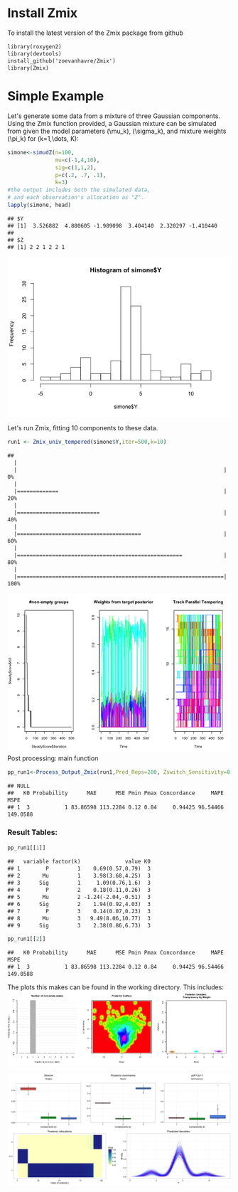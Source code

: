 Install Zmix
============

To install the latest version of the Zmix package from github


```{r}
library(roxygen2)
library(devtools)
install_github('zoevanhavre/Zmix')
library(Zmix)
```

Simple Example
==============

Let's generate some data from a mixture of three Gaussian components. Using the Zmix function provided, a Gaussian mixture can be simulated from given the model parameters \(\mu_k\), \(\sigma_k\), and mixture weights \(\pi_k\) for \(k=1,\dots, K\):

``` r
simone<-simudZ(n=100,
               mu=c(-1,4,10),
               sig=c(1,1,2),
               p=c(.2, .7, .1),
               k=3)
#the output includes both the simulated data,
# and each observation's allocation as "Z".
lapply(simone, head)
```

    ## $Y
    ## [1]  3.526882  4.880605 -1.989098  3.404140  2.320297 -1.410440
    ## 
    ## $Z
    ## [1] 2 2 1 2 2 1

![](Zmix_RunThrough_files/figure-markdown_github/unnamed-chunk-4-1.png)<!-- -->

Let's run Zmix, fitting 10 components to these data.

``` r
run1 <- Zmix_univ_tempered(simone$Y,iter=500,k=10) 
```

    ## 
      |                                                                       
      |                                                                 |   0%
      |                                                                       
      |=============                                                    |  20%
      |                                                                       
      |==========================                                       |  40%
      |                                                                       
      |=======================================                          |  60%
      |                                                                       
      |====================================================             |  80%
      |                                                                       
      |=================================================================| 100%

![](Zmix_RunThrough_files/figure-markdown_github/unnamed-chunk-5-1.png)<!-- --> Post processing: main function

``` r
pp_run1<-Process_Output_Zmix(run1,Pred_Reps=200, Zswitch_Sensitivity=0.01, isSim=FALSE, Plot_Title="Simone", SaveFileName="Zmix_Run1", Burn=200)
```

    ## NULL
    ##   K0 Probability      MAE      MSE Pmin Pmax Concordance     MAPE     MSPE
    ## 1  3           1 83.86598 113.2284 0.12 0.84     0.94425 96.54466 149.0588

### Result Tables:

``` r
pp_run1[[1]]
```

    ##   variable factor(k)              value K0
    ## 1        P         1    0.69(0.57,0.79)  3
    ## 2       Mu         1    3.98(3.68,4.25)  3
    ## 3      Sig         1     1.09(0.76,1.6)  3
    ## 4        P         2    0.18(0.11,0.26)  3
    ## 5       Mu         2 -1.24(-2.04,-0.51)  3
    ## 6      Sig         2    1.94(0.92,4.03)  3
    ## 7        P         3    0.14(0.07,0.23)  3
    ## 8       Mu         3   9.49(8.06,10.77)  3
    ## 9      Sig         3    2.38(0.86,6.73)  3

``` r
pp_run1[[2]]
```

    ##   K0 Probability      MAE      MSE Pmin Pmax Concordance     MAPE     MSPE
    ## 1  3           1 83.86598 113.2284 0.12 0.84     0.94425 96.54466 149.0588

The plots this makes can be found in the working directory. This includes: ![alt text](Zmix_Run1_MCMCpp.png "Logo Title Text 1")

![alt text](PPplots_Zmix_Run1K_3.png "Logo Title Text 1")
